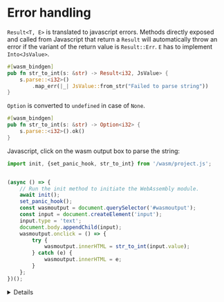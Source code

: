 # Error handling

`Result<T, E>` is translated to javascript errors. Methods directly exposed and called from Javascript that return a `Result`
will automatically throw an error if the variant of the return value is `Result::Err`. `E` has to implement `Into<JsValue>`.

```rust
#[wasm_bindgen]
pub fn str_to_int(s: &str) -> Result<i32, JsValue> {
    s.parse::<i32>()
        .map_err(|_| JsValue::from_str("Failed to parse string"))
}
```

`Option` is converted to `undefined` in case of `None`. 

```rust
#[wasm_bindgen]
pub fn str_to_int(s: &str) -> Option<i32> {
    s.parse::<i32>().ok()
}

```

Javascript, click on the wasm output box to parse the string:

```javascript
import init, {set_panic_hook, str_to_int} from '/wasm/project.js';


(async () => { 
    // Run the init method to initiate the WebAssembly module.
    await init();
    set_panic_hook();
    const wasmoutput = document.querySelector('#wasmoutput');
    const input = document.createElement('input');
    input.type = 'text';
    document.body.appendChild(input);
    wasmoutput.onclick = () => {
        try {
            wasmoutput.innerHTML = str_to_int(input.value);
        } catch (e) {
            wasmoutput.innerHTML = e;
        }
    };
})();
```


<details>

* Click on the wasm output box to see the output
* `?` and other error handling tools are also supported

</details>